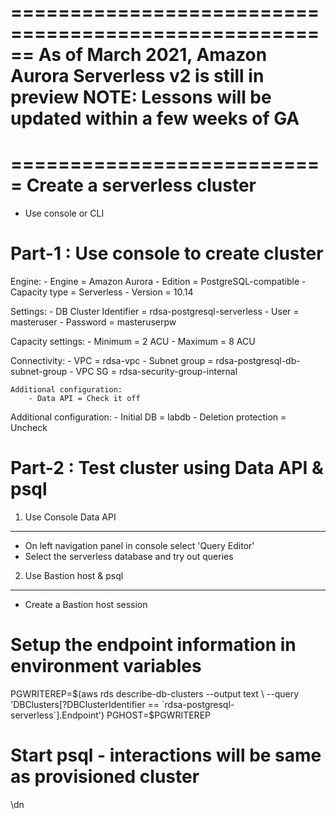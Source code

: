 ======================================================
As of March 2021, 
Amazon Aurora Serverless v2 is still in preview
NOTE: Lessons will be updated within a few weeks of GA
======================================================




===========================
Create a serverless cluster
===========================
* Use console or CLI

Part-1 : Use console to create cluster
======================================

Engine:
    - Engine = Amazon Aurora
    - Edition = PostgreSQL-compatible
    - Capacity type = Serverless
    - Version = 10.14

Settings:
    - DB Cluster Identifier = rdsa-postgresql-serverless
    - User = masteruser
    - Password = masteruserpw

Capacity settings:
    - Minimum = 2 ACU
    - Maximum = 8 ACU

Connectivity:
    - VPC = rdsa-vpc
    - Subnet group = rdsa-postgresql-db-subnet-group
    - VPC SG = rdsa-security-group-internal

    Additional configuration:
        - Data API = Check it off

Additional configuration:
    - Initial DB = labdb
    - Deletion protection = Uncheck

Part-2 : Test cluster using Data API & psql
===========================================

1. Use Console Data API
-----------------------
* On left navigation panel in console select 'Query Editor'
* Select the serverless database and try out queries

2. Use Bastion host & psql
--------------------------
* Create a Bastion host session

# Setup the endpoint information in environment variables
PGWRITEREP=$(aws rds describe-db-clusters --output text \
                        --query 'DBClusters[?DBClusterIdentifier == `rdsa-postgresql-serverless`].Endpoint')
PGHOST=$PGWRITEREP

# Start psql - interactions will be same as provisioned cluster
\dn